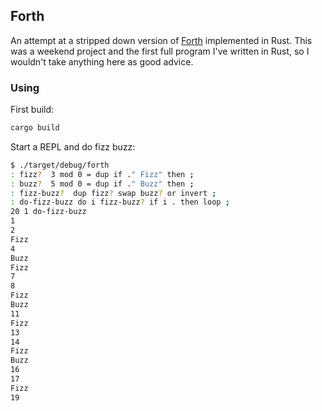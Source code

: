 ## Forth

An attempt at a stripped down version of [Forth](https://en.wikipedia.org/wiki/Forth_(programming_language)) implemented in Rust.
This was a weekend project and the first full program I've written in Rust, so I wouldn't take anything here as good advice.

### Using

First build:

```bash
cargo build
```

Start a REPL and do fizz buzz:

```bash
$ ./target/debug/forth
: fizz?  3 mod 0 = dup if ." Fizz" then ;
: buzz?  5 mod 0 = dup if ." Buzz" then ;
: fizz-buzz?  dup fizz? swap buzz? or invert ;
: do-fizz-buzz do i fizz-buzz? if i . then loop ;
20 1 do-fizz-buzz
1
2
Fizz
4
Buzz
Fizz
7
8
Fizz
Buzz
11
Fizz
13
14
Fizz
Buzz
16
17
Fizz
19
```

